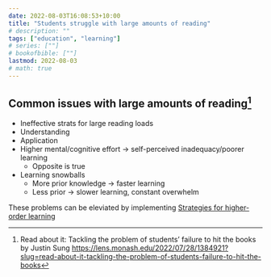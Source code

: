 ```yaml
---
date: 2022-08-03T16:08:53+10:00
title: "Students struggle with large amounts of reading"
# description: ""
tags: ["education", "learning"]
# series: [""]
# bookofbible: [""]
lastmod: 2022-08-03
# math: true
---
```


## Common issues with large amounts of reading[^sung]

- Ineffective strats for large reading loads
- Understanding
- Application
- Higher mental/cognitive effort -> self-perceived inadequacy/poorer learning
  - Opposite is true
- Learning snowballs
  - More prior knowledge -> faster learning
  - Less prior -> slower learning, constant overwhelm

These problems can be eleviated by implementing [Strategies for higher-order learning](/strategies-for-higher-order-learning/)

[^sung]: Read about it: Tackling the problem of students’ failure to hit the books by Justin Sung <https://lens.monash.edu/2022/07/28/1384921?slug=read-about-it-tackling-the-problem-of-students-failure-to-hit-the-books>
